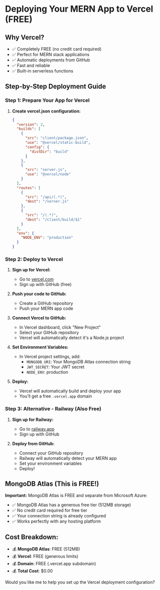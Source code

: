 # Deploying Your MERN App to Vercel (FREE)

## Why Vercel?
- ✅ Completely FREE (no credit card required)
- ✅ Perfect for MERN stack applications
- ✅ Automatic deployments from GitHub
- ✅ Fast and reliable
- ✅ Built-in serverless functions

## Step-by-Step Deployment Guide

### Step 1: Prepare Your App for Vercel

1. **Create vercel.json configuration:**
   ```json
   {
     "version": 2,
     "builds": [
       {
         "src": "client/package.json",
         "use": "@vercel/static-build",
         "config": {
           "distDir": "build"
         }
       },
       {
         "src": "server.js",
         "use": "@vercel/node"
       }
     ],
     "routes": [
       {
         "src": "/api/(.*)",
         "dest": "/server.js"
       },
       {
         "src": "/(.*)",
         "dest": "/client/build/$1"
       }
     ],
     "env": {
       "NODE_ENV": "production"
     }
   }
   ```

### Step 2: Deploy to Vercel

1. **Sign up for Vercel:**
   - Go to [vercel.com](https://vercel.com)
   - Sign up with GitHub (free)

2. **Push your code to GitHub:**
   - Create a GitHub repository
   - Push your MERN app code

3. **Connect Vercel to GitHub:**
   - In Vercel dashboard, click "New Project"
   - Select your GitHub repository
   - Vercel will automatically detect it's a Node.js project

4. **Set Environment Variables:**
   - In Vercel project settings, add:
     - `MONGODB_URI`: Your MongoDB Atlas connection string
     - `JWT_SECRET`: Your JWT secret
     - `NODE_ENV`: production

5. **Deploy:**
   - Vercel will automatically build and deploy your app
   - You'll get a free `.vercel.app` domain

### Step 3: Alternative - Railway (Also Free)

1. **Sign up for Railway:**
   - Go to [railway.app](https://railway.app)
   - Sign up with GitHub

2. **Deploy from GitHub:**
   - Connect your GitHub repository
   - Railway will automatically detect your MERN app
   - Set your environment variables
   - Deploy!

## MongoDB Atlas (This is FREE!)

**Important:** MongoDB Atlas is FREE and separate from Microsoft Azure:
- ✅ MongoDB Atlas has a generous free tier (512MB storage)
- ✅ No credit card required for free tier
- ✅ Your connection string is already configured
- ✅ Works perfectly with any hosting platform

## Cost Breakdown:
- 💰 **MongoDB Atlas**: FREE (512MB)
- 💰 **Vercel**: FREE (generous limits)
- 💰 **Domain**: FREE (.vercel.app subdomain)
- 💰 **Total Cost**: $0.00

Would you like me to help you set up the Vercel deployment configuration?
